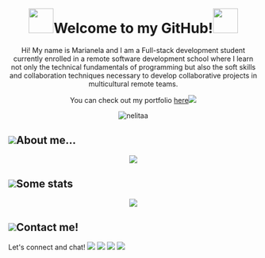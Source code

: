 <h1 align="center"><img src="https://media.giphy.com/media/mGcNjsfWAjY5AEZNw6/giphy.gif" width="50">Welcome to my GitHub!<img src="https://media.giphy.com/media/mGcNjsfWAjY5AEZNw6/giphy.gif" width="50"></h1>
<p align="center">Hi! My name is Marianela and I am a Full-stack development student currently enrolled in a remote software development school where I learn not only the technical fundamentals of programming but also the soft skills and collaboration techniques necessary to develop collaborative projects in multicultural remote teams.</p>
<p align="center">You can check out my portfolio <a href="https://nelitaa.github.io/">here</a><img src="https://drive.google.com/uc?export=download&id=1EkbqFfZ8UhN4IvXxdm6YITbNFcQstMM2"/></p>

<div align="center"><img src="https://komarev.com/ghpvc/?username=Nelitaa" alt="nelitaa"></div>

<h2><img src="https://drive.google.com/uc?export=download&id=11Omlp60LZBoV9Hi5WT5TEkD7l2p8Kz8C"/>About me...</h2>
<div align="center">
  <img src="https://drive.google.com/file/d/1KcA-3oI90x8wv___RSpdlnAPutdMdmkZ/view?usp=sharing"/>
</div>
<h2><img src="https://drive.google.com/uc?export=download&id=1HhYXCAi7PUVI_CwGy5WSVz-WgYnOiCdo"/>Some stats</h2>
<div align="center">
  <img src="https://github-readme-stats.vercel.app/api?username=Nelitaa&show_icons=true&theme=onedark&count_private=true&text_bold=false&text_color=4da0ad"/>
</div>
<h2><img src="https://drive.google.com/uc?export=download&id=1YPmQEagVhTRZBwCLUCMHRa8Lchpo3_M2"/>Contact me!</h2>
<p >Let's connect and chat!
<a href="https://api.whatsapp.com/send?phone=59172240004"><img src="https://drive.google.com/uc?export=download&id=1SdEfYv0Ndtbh6ROMlm_M3fuHk5-p_VSJ"/></a>
<a href="mailto:marianelamunozgutierrez@gmail.com"><img src="https://drive.google.com/uc?export=download&id=1UD8jEYcynlo52PIJSz4VZ0WNwy_lHz5Z"/></a>
<a href="www.linkedin.com/in/marianela-munoz"><img src="https://drive.google.com/uc?export=download&id=1vZI-6kEre82Dg_tCWZ4cMUcDvejEOcPI"/></a>
<a href="https://twitter.com/MarianelaMunoz_"><img src="https://drive.google.com/uc?export=download&id=1dOX9XfDg6cvSd7IxRwfObru8p6Gld2c2"/></a></p>

<!--

- 🔭 I’m currently working on ...
- 🌱 I’m currently learning ...
- 👯 I’m looking to collaborate on ...
- 🤔 I’m looking for help with ...
- 💬 Ask me about ...
- 📫 How to reach me: ...
- 😄 Pronouns: ...
- ⚡ Fun fact: ...
-->
